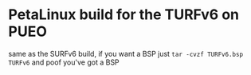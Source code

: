# PetaLinux build for the TURFv6 on PUEO

same as the SURFv6 build, if you want a BSP just
``tar -cvzf TURFv6.bsp TURFv6``
and poof you've got a BSP